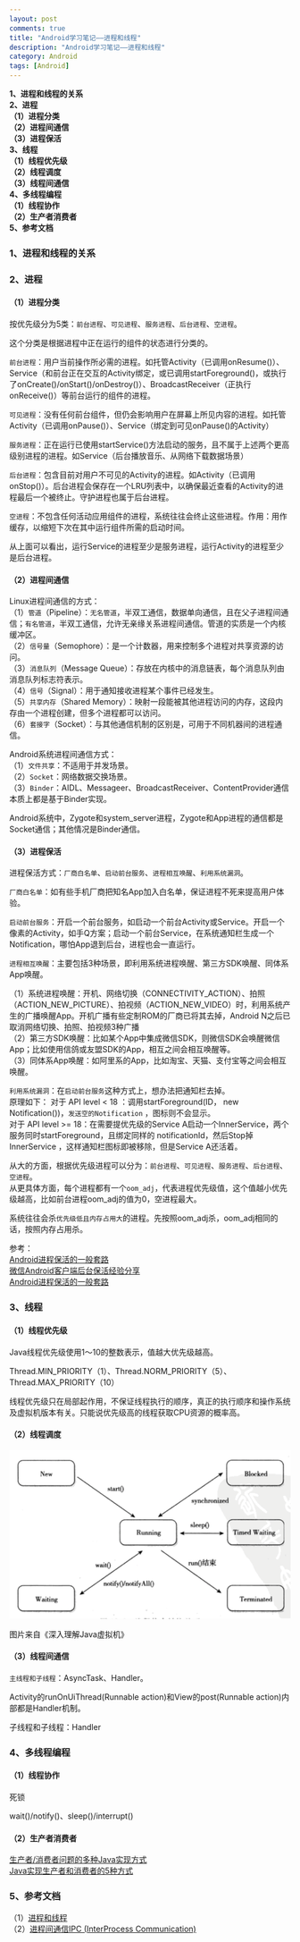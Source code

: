 ```yaml
---
layout: post
comments: true
title: "Android学习笔记——进程和线程"
description: "Android学习笔记——进程和线程"
category: Android
tags: [Android]
---
```



**1、进程和线程的关系**        
**2、进程**    
**（1）进程分类**    
**（2）进程间通信**    
**（3）进程保活**    
**3、线程**    
**（1）线程优先级**    
**（2）线程调度**    
**（3）线程间通信**    
**4、多线程编程**    
**（1）线程协作**    
**（2）生产者消费者**    
**5、参考文档**     


<!--more-->


### 1、进程和线程的关系        

### 2、进程    

#### （1）进程分类    

按优先级分为5类：`前台进程`、`可见进程`、`服务进程`、`后台进程`、`空进程`。

这个分类是根据进程中正在运行的组件的状态进行分类的。

`前台进程`：用户当前操作所必需的进程。如托管Activity（已调用onResume()）、Service（和前台正在交互的Activity绑定，或已调用startForeground()，或执行了onCreate()/onStart()/onDestroy()）、BroadcastReceiver（正执行onReceive()）等前台运行的组件的进程。

`可见进程`：没有任何前台组件，但仍会影响用户在屏幕上所见内容的进程。如托管Activity（已调用onPause()）、Service（绑定到可见onPause()的Activity）

`服务进程`：正在运行已使用startService()方法启动的服务，且不属于上述两个更高级别进程的进程。如Service（后台播放音乐、从网络下载数据场景）    

`后台进程`：包含目前对用户不可见的Activity的进程。如Activity（已调用onStop()）。后台进程会保存在一个LRU列表中，以确保最近查看的Activity的进程最后一个被终止。守护进程也属于后台进程。    

`空进程`：不包含任何活动应用组件的进程，系统往往会终止这些进程。作用：用作缓存，以缩短下次在其中运行组件所需的启动时间。    

从上面可以看出，运行Service的进程至少是服务进程，运行Activity的进程至少是后台进程。

#### （2）进程间通信    

Linux进程间通信的方式：    
（1）`管道`（Pipeline）：`无名管道`，半双工通信，数据单向通信，且在父子进程间通信；`有名管道`，半双工通信，允许无亲缘关系进程间通信。管道的实质是一个内核缓冲区。    
（2）`信号量`（Semophore）：是一个计数器，用来控制多个进程对共享资源的访问。    
（3）`消息队列`（Message Queue）：存放在内核中的消息链表，每个消息队列由消息队列标志符表示。    
（4）`信号`（Signal）：用于通知接收进程某个事件已经发生。    
（5）`共享内存`（Shared Memory）：映射一段能被其他进程访问的内存，这段内存由一个进程创建，但多个进程都可以访问。    
（6）`套接字`（Socket）：与其他通信机制的区别是，可用于不同机器间的进程通信。

Android系统进程间通信方式：    
（1）`文件共享`：不适用于并发场景。    
（2）`Socket`：网络数据交换场景。    
（3）`Binder`：AIDL、Messageer、BroadcastReceiver、ContentProvider通信本质上都是基于Binder实现。    

Android系统中，Zygote和system_server进程，Zygote和App进程的通信都是Socket通信；其他情况是Binder通信。    


#### （3）进程保活    

进程保活方式：`厂商白名单`、`启动前台服务`、`进程相互唤醒`、`利用系统漏洞`。

`厂商白名单`：如有些手机厂商把知名App加入白名单，保证进程不死来提高用户体验。    

`启动前台服务`：开启一个前台服务，如启动一个前台Activity或Service。开启一个像素的Activity，如手Q方案；启动一个前台Service，在系统通知栏生成一个Notification，哪怕App退到后台，进程也会一直运行。    

`进程相互唤醒`：主要包括3种场景，即利用系统进程唤醒、第三方SDK唤醒、同体系App唤醒。    

（1）系统进程唤醒：开机、网络切换（CONNECTIVITY_ACTION）、拍照（ACTION_NEW_PICTURE）、拍视频（ACTION_NEW_VIDEO）时，利用系统产生的广播唤醒App。开机广播有些定制ROM的厂商已将其去掉，Android N之后已取消网络切换、拍照、拍视频3种广播        
（2）第三方SDK唤醒：比如某个App中集成微信SDK，则微信SDK会唤醒微信App；比如使用信鸽或友盟SDK的App，相互之间会相互唤醒等。    
（3）同体系App唤醒：如阿里系的App，比如淘宝、天猫、支付宝等之间会相互唤醒。    

`利用系统漏洞`：在`启动前台服务`这种方式上，想办法把通知栏去掉。    
原理如下：
对于 API level < 18 ：调用startForeground(ID， new Notification())，`发送空的Notification` ，图标则不会显示。    
对于 API level >= 18：在需要提优先级的Service A启动一个InnerService，两个服务同时startForeground，且绑定同样的 notificationId，然后Stop掉InnerService ，这样通知栏图标即被移除，但是Service A还活着。    

从大的方面，根据优先级进程可以分为：`前台进程`、`可见进程`、`服务进程`、`后台进程`、`空进程`。    
从更具体方面，每个进程都有一个`oom_adj`，代表进程优先级值，这个值越小优先级越高，比如前台进程oom_adj的值为0，空进程最大。    

系统往往会杀`优先级低且内存占用大`的进程。先按照oom_adj杀，oom_adj相同的话，按照内存占用杀。    

参考：    
[Android进程保活的一般套路](https://www.jianshu.com/p/1da4541b70ad)    
[微信Android客户端后台保活经验分享](https://mp.weixin.qq.com/s?__biz=MzUxMzcxMzE5Ng==&mid=2247488488&amp;idx=1&amp;sn=f76fb0a8f88f6958d6a7ecfe6658b5a5&source=41#wechat_redirect)    
[Android进程保活的一般套路](https://www.jianshu.com/p/1da4541b70ad)    

### 3、线程    

#### （1）线程优先级    

Java线程优先级使用1～10的整数表示，值越大优先级越高。

Thread.MIN_PRIORITY（1）、Thread.NORM_PRIORITY（5）、Thread.MAX_PRIORITY（10）

线程优先级只在局部起作用，不保证线程执行的顺序，真正的执行顺序和操作系统及虚拟机版本有关。只能说优先级高的线程获取CPU资源的概率高。    

#### （2）线程调度    

![](/image/2018-05-24-learning-notes-process-thread/thread_schedule.png)

图片来自《深入理解Java虚拟机》

#### （3）线程间通信    

`主线程和子线程`：AsyncTask、Handler。    
    
Activity的runOnUiThread(Runnable action)和View的post(Runnable action)内部都是Handler机制。

子线程和子线程：Handler

### 4、多线程编程    

#### （1）线程协作    

死锁

wait()/notify()、sleep()/interrupt()

#### （2）生产者消费者    

[生产者/消费者问题的多种Java实现方式](https://blog.csdn.net/monkey_d_meng/article/details/6251879)    
[Java实现生产者和消费者的5种方式](https://juejin.im/entry/596343686fb9a06bbd6f888c)    


### 5、参考文档     

（1）[进程和线程](https://developer.android.com/guide/components/processes-and-threads?hl=zh-cn)    
（2）[进程间通信IPC (InterProcess Communication)](https://www.jianshu.com/p/c1015f5ffa74)    
    




